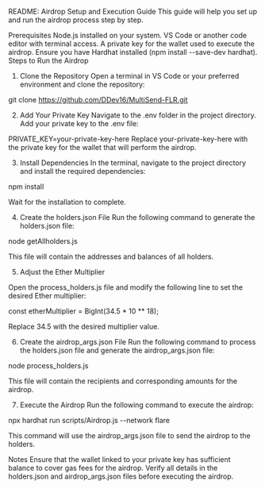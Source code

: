 README: Airdrop Setup and Execution Guide
This guide will help you set up and run the airdrop process step by step.

Prerequisites
Node.js installed on your system.
VS Code or another code editor with terminal access.
A private key for the wallet used to execute the airdrop.
Ensure you have Hardhat installed (npm install --save-dev hardhat).
Steps to Run the Airdrop

1. Clone the Repository
Open a terminal in VS Code or your preferred environment and clone the repository:


git clone https://github.com/DDev16/MultiSend-FLR.git

2. Add Your Private Key
Navigate to the .env folder in the project directory.
Add your private key to the .env file:


PRIVATE_KEY=your-private-key-here
Replace your-private-key-here with the private key for the wallet that will perform the airdrop.

3. Install Dependencies
In the terminal, navigate to the project directory and install the required dependencies:


npm install

Wait for the installation to complete.

4. Create the holders.json File
Run the following command to generate the holders.json file:



node getAllholders.js


This file will contain the addresses and balances of all holders.

5. Adjust the Ether Multiplier

Open the process_holders.js file and modify the following line to set the desired Ether multiplier:



const etherMultiplier = BigInt(34.5 * 10 ** 18);

Replace 34.5 with the desired multiplier value.

6. Create the airdrop_args.json File
Run the following command to process the holders.json file and generate the airdrop_args.json file:



node process_holders.js


This file will contain the recipients and corresponding amounts for the airdrop.

7. Execute the Airdrop
Run the following command to execute the airdrop:



npx hardhat run scripts/Airdrop.js --network flare

This command will use the airdrop_args.json file to send the airdrop to the holders.

Notes
Ensure that the wallet linked to your private key has sufficient balance to cover gas fees for the airdrop.
Verify all details in the holders.json and airdrop_args.json files before executing the airdrop.
